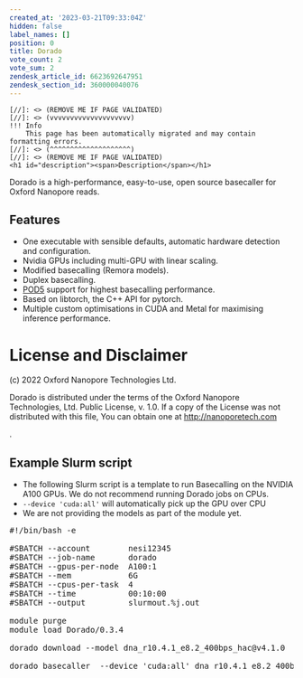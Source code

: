 ```yaml
---
created_at: '2023-03-21T09:33:04Z'
hidden: false
label_names: []
position: 0
title: Dorado
vote_count: 2
vote_sum: 2
zendesk_article_id: 6623692647951
zendesk_section_id: 360000040076
---
```



    [//]: <> (REMOVE ME IF PAGE VALIDATED)
    [//]: <> (vvvvvvvvvvvvvvvvvvvv)
    !!! Info
        This page has been automatically migrated and may contain formatting errors.
    [//]: <> (^^^^^^^^^^^^^^^^^^^^)
    [//]: <> (REMOVE ME IF PAGE VALIDATED)
    <h1 id="description"><span>Description</span></h1>
<p dir="auto">Dorado is a high-performance, easy-to-use, open source basecaller for Oxford Nanopore reads.</p>
<h2 id="01H8FPNKQRBXFRE1RZGQQW75FD" dir="auto" tabindex="-1">
<a id="user-content-features" class="anchor" href="https://github.com/nanoporetech/dorado#features" aria-hidden="true"></a>Features</h2>
<ul dir="auto">
<li>One executable with sensible defaults, automatic hardware detection and configuration.</li>
<li>Nvidia GPUs including multi-GPU with linear scaling.</li>
<li>Modified basecalling (Remora models).</li>
<li>Duplex basecalling.</li>
<li>
<a href="https://github.com/nanoporetech/pod5-file-format">POD5</a><span> </span>support for highest basecalling performance.</li>
<li>Based on libtorch, the C++ API for pytorch.</li>
<li>Multiple custom optimisations in CUDA and Metal for maximising inference performance.</li>
</ul>
<h1 id="license_and_disclaimer">License and Disclaimer</h1>
<p dir="auto">(c) 2022 Oxford Nanopore Technologies Ltd.</p>
<p dir="auto">Dorado is distributed under the terms of the Oxford Nanopore Technologies, Ltd. Public License, v. 1.0. If a copy of the License was not distributed with this file, You can obtain one at<span> </span><a href="http://nanoporetech.com/" rel="nofollow">http://nanoporetech.com</a></p>
<p dir="auto">.</p>
<h2 id="example_slurm_script">Example Slurm script</h2>
<ul>
<li>The following Slurm script is a template to run Basecalling on the NVIDIA A100 GPUs. We do not recommend running Dorado jobs on CPUs.</li>
<li>
<span></span><code>--device 'cuda:all'</code><span> </span>will automatically pick up the GPU over CPU</li>
<li>We are not providing the models as part of the module yet. </li>
</ul>
<pre>#!/bin/bash -e<br><br>#SBATCH --account        nesi12345<br>#SBATCH --job-name       dorado<br>#SBATCH --gpus-per-node  A100:1<br>#SBATCH --mem            6G<br>#SBATCH --cpus-per-task  4<br>#SBATCH --time           00:10:00<br><span class="pl-c">#SBATCH --output         slurmout.%j.out</span><br><br>module purge<br>module load Dorado/0.3.4<br><br>dorado download --model dna_r10.4.1_e8.2_400bps_hac@v4.1.0<br><br>dorado basecaller  --device 'cuda:all' dna_r10.4.1_e8.2_400bps_hac@v4.1.0 pod5s/ &gt; calls.bam</pre>
